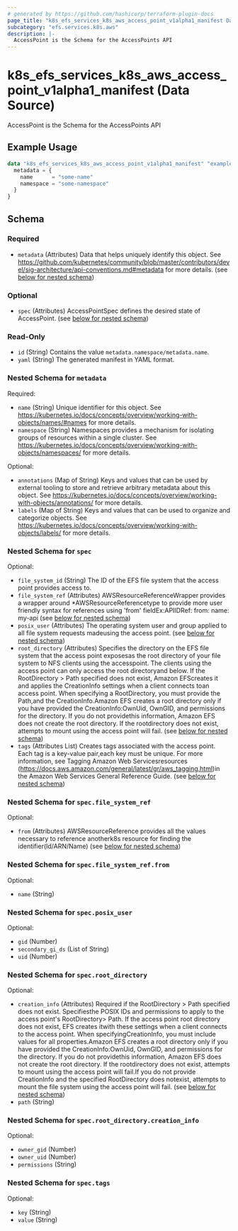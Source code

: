 ```yaml
---
# generated by https://github.com/hashicorp/terraform-plugin-docs
page_title: "k8s_efs_services_k8s_aws_access_point_v1alpha1_manifest Data Source - terraform-provider-k8s"
subcategory: "efs.services.k8s.aws"
description: |-
  AccessPoint is the Schema for the AccessPoints API
---
```


# k8s_efs_services_k8s_aws_access_point_v1alpha1_manifest (Data Source)

AccessPoint is the Schema for the AccessPoints API

## Example Usage

```terraform
data "k8s_efs_services_k8s_aws_access_point_v1alpha1_manifest" "example" {
  metadata = {
    name      = "some-name"
    namespace = "some-namespace"
  }
}
```

<!-- schema generated by tfplugindocs -->
## Schema

### Required

- `metadata` (Attributes) Data that helps uniquely identify this object. See https://github.com/kubernetes/community/blob/master/contributors/devel/sig-architecture/api-conventions.md#metadata for more details. (see [below for nested schema](#nestedatt--metadata))

### Optional

- `spec` (Attributes) AccessPointSpec defines the desired state of AccessPoint. (see [below for nested schema](#nestedatt--spec))

### Read-Only

- `id` (String) Contains the value `metadata.namespace/metadata.name`.
- `yaml` (String) The generated manifest in YAML format.

<a id="nestedatt--metadata"></a>
### Nested Schema for `metadata`

Required:

- `name` (String) Unique identifier for this object. See https://kubernetes.io/docs/concepts/overview/working-with-objects/names/#names for more details.
- `namespace` (String) Namespaces provides a mechanism for isolating groups of resources within a single cluster. See https://kubernetes.io/docs/concepts/overview/working-with-objects/namespaces/ for more details.

Optional:

- `annotations` (Map of String) Keys and values that can be used by external tooling to store and retrieve arbitrary metadata about this object. See https://kubernetes.io/docs/concepts/overview/working-with-objects/annotations/ for more details.
- `labels` (Map of String) Keys and values that can be used to organize and categorize objects. See https://kubernetes.io/docs/concepts/overview/working-with-objects/labels/ for more details.


<a id="nestedatt--spec"></a>
### Nested Schema for `spec`

Optional:

- `file_system_id` (String) The ID of the EFS file system that the access point provides access to.
- `file_system_ref` (Attributes) AWSResourceReferenceWrapper provides a wrapper around *AWSResourceReferencetype to provide more user friendly syntax for references using 'from' fieldEx:APIIDRef:	from:	  name: my-api (see [below for nested schema](#nestedatt--spec--file_system_ref))
- `posix_user` (Attributes) The operating system user and group applied to all file system requests madeusing the access point. (see [below for nested schema](#nestedatt--spec--posix_user))
- `root_directory` (Attributes) Specifies the directory on the EFS file system that the access point exposesas the root directory of your file system to NFS clients using the accesspoint. The clients using the access point can only access the root directoryand below. If the RootDirectory > Path specified does not exist, Amazon EFScreates it and applies the CreationInfo settings when a client connects toan access point. When specifying a RootDirectory, you must provide the Path,and the CreationInfo.Amazon EFS creates a root directory only if you have provided the CreationInfo:OwnUid, OwnGID, and permissions for the directory. If you do not providethis information, Amazon EFS does not create the root directory. If the rootdirectory does not exist, attempts to mount using the access point will fail. (see [below for nested schema](#nestedatt--spec--root_directory))
- `tags` (Attributes List) Creates tags associated with the access point. Each tag is a key-value pair,each key must be unique. For more information, see Tagging Amazon Web Servicesresources (https://docs.aws.amazon.com/general/latest/gr/aws_tagging.html)in the Amazon Web Services General Reference Guide. (see [below for nested schema](#nestedatt--spec--tags))

<a id="nestedatt--spec--file_system_ref"></a>
### Nested Schema for `spec.file_system_ref`

Optional:

- `from` (Attributes) AWSResourceReference provides all the values necessary to reference anotherk8s resource for finding the identifier(Id/ARN/Name) (see [below for nested schema](#nestedatt--spec--file_system_ref--from))

<a id="nestedatt--spec--file_system_ref--from"></a>
### Nested Schema for `spec.file_system_ref.from`

Optional:

- `name` (String)



<a id="nestedatt--spec--posix_user"></a>
### Nested Schema for `spec.posix_user`

Optional:

- `gid` (Number)
- `secondary_gi_ds` (List of String)
- `uid` (Number)


<a id="nestedatt--spec--root_directory"></a>
### Nested Schema for `spec.root_directory`

Optional:

- `creation_info` (Attributes) Required if the RootDirectory > Path specified does not exist. Specifiesthe POSIX IDs and permissions to apply to the access point's RootDirectory> Path. If the access point root directory does not exist, EFS creates itwith these settings when a client connects to the access point. When specifyingCreationInfo, you must include values for all properties.Amazon EFS creates a root directory only if you have provided the CreationInfo:OwnUid, OwnGID, and permissions for the directory. If you do not providethis information, Amazon EFS does not create the root directory. If the rootdirectory does not exist, attempts to mount using the access point will fail.If you do not provide CreationInfo and the specified RootDirectory does notexist, attempts to mount the file system using the access point will fail. (see [below for nested schema](#nestedatt--spec--root_directory--creation_info))
- `path` (String)

<a id="nestedatt--spec--root_directory--creation_info"></a>
### Nested Schema for `spec.root_directory.creation_info`

Optional:

- `owner_gid` (Number)
- `owner_uid` (Number)
- `permissions` (String)



<a id="nestedatt--spec--tags"></a>
### Nested Schema for `spec.tags`

Optional:

- `key` (String)
- `value` (String)

